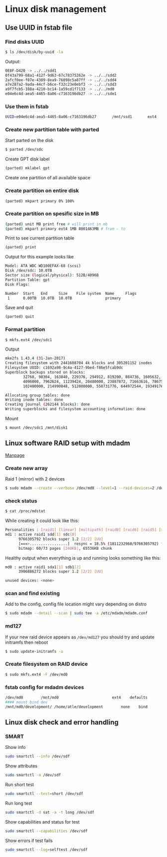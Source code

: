 # Linux disk management

## Use UUID in fstab file

### Find disks UUID

```sh
$ ls /dev/disk/by-uuid -la
```

Output:

```bash
0E8F-D420 -> ../../sdd1
0f43a799-68a1-412f-9d63-67c78375262e -> ../../sdd2
2afcf0ee-f07e-4309-8ea9-76898c5a87ff -> ../../sdd4
a7e287a2-9ada-44cf-b6ce-f32c23e0ebf3 -> ../../sdd3
a9f7fcb5-108a-4210-bc14-1a59cd1f7133 -> ../../md0
e04e6c4d-aea5-4465-8a06-c7163196db27 -> ../../sde1
```

### Use them in fstab

```sh
UUID=e04e6c4d-aea5-4465-8a06-c7163196db27       /mnt/ssd1       ext4    defaults        0       3
```

### Create new partition table with parted

Start parted on the disk

```sh
$ parted /dev/sdc
```

Create GPT disk label

```sh
(parted) mklabel gpt
```

Create one partition of all available space

### Create partition on entire disk

```sh
(parted) mkpart primary 0% 100%
```

### Create partition on spesific size in MB
```sh
(parted) unit MB print free # will print in mb
(parted) mkpart primary ext4 1MB 8001463MB # from - to
```

Print to see current partition table

```sh
(parted) print
```

Output for this example looks like

```bash
Model: ATA WDC WD100EFAX-68 (scsi)
Disk /dev/sdc: 10.0TB
Sector size (logical/physical): 512B/4096B
Partition Table: gpt
Disk Flags:

Number  Start   End     Size    File system  Name     Flags
 1      0.00TB  10.0TB  10.0TB               primary
```

Save and quit

```sh
(parted) quit
```

### Format partition

```sh
$ mkfs.ext4 /dev/sdc1
```

Output

```bash
mke2fs 1.43.4 (31-Jan-2017)
Creating filesystem with 2441608704 4k blocks and 305201152 inodes
Filesystem UUID: c1692a98-9c4a-4127-9bed-f86e5fcab9dc
Superblock backups stored on blocks:
        32768, 98304, 163840, 229376, 294912, 819200, 884736, 1605632, 2654208,
        4096000, 7962624, 11239424, 20480000, 23887872, 71663616, 78675968,
        102400000, 214990848, 512000000, 550731776, 644972544, 1934917632

Allocating group tables: done
Writing inode tables: done
Creating journal (262144 blocks): done
Writing superblocks and filesystem accounting information: done
```

Mount

```sh
$ mount /dev/sdc1 /mnt/disk1
```

## Linux software RAID setup with mdadm

[Manpage](https://linux.die.net/man/8/mdadm)

### Create new array

Raid 1 (mirror) with 2 devices

```sh
$ sudo mdadm --create --verbose /dev/md0 --level=1 --raid-devices=2 /dev/sdc /dev/sdd
```

### check status

```sh
$ cat /proc/mdstat
```

While creating it could look like this:

```bash
Personalities : [raid1] [linear] [multipath] [raid0] [raid6] [raid5] [raid4] [raid10]
md1 : active raid1 sdd[1] sdc[0]
      9766305792 blocks super 1.2 [2/2] [UU]
      [===>.................]  resync = 18.5% (1811232960/9766305792) finish=686.7min speed=193056K/sec
      bitmap: 60/73 pages [240KB], 65536KB chunk
```

Healthy output when everything is up and running looks something like this:

```bash
md0 : active raid1 sda1[1] sdb1[2]
      3906886272 blocks super 1.2 [2/2] [UU]

unused devices: <none>
```

### scan and find existing

Add to the config, config file location might vary depending on distro

```sh
$ sudo mdadm --detail --scan | sudo tee -a /etc/mdadm/mdadm.conf
```

### md127

If your new raid device appears as `/dev/md127` you should try and update initramfs then reboot

```sh
$ sudo update-initramfs -u
```

### Create filesystem on RAID device

```sh
$ sudo mkfs.ext4 -F /dev/md0
```

### fstab config for mdadm devices

```sh
/dev/md0        /mnt/md0                        ext4    defaults        0       2
#### mount bind dev
/mnt/md0/development/ /home/atle/development        none    bind
```

## Linux disk check and error handling

### SMART

Show info

```sh
sudo smartctl --info /dev/sdf
```

Show attributes

```sh
sudo smartctl -a /dev/sdf
```

Run short test

```sh
sudo smartctl --test=short /dev/sdf
```

Run long test

```sh
sudo smartctl -d sat -a -t long /dev/sdf
```

Show capabilities and status for test

```sh
sudo smartctl --capabilities /dev/sdf
```

Show errors if test fails

```sh
sudo smartctl --log=selftest /dev/sdf
```